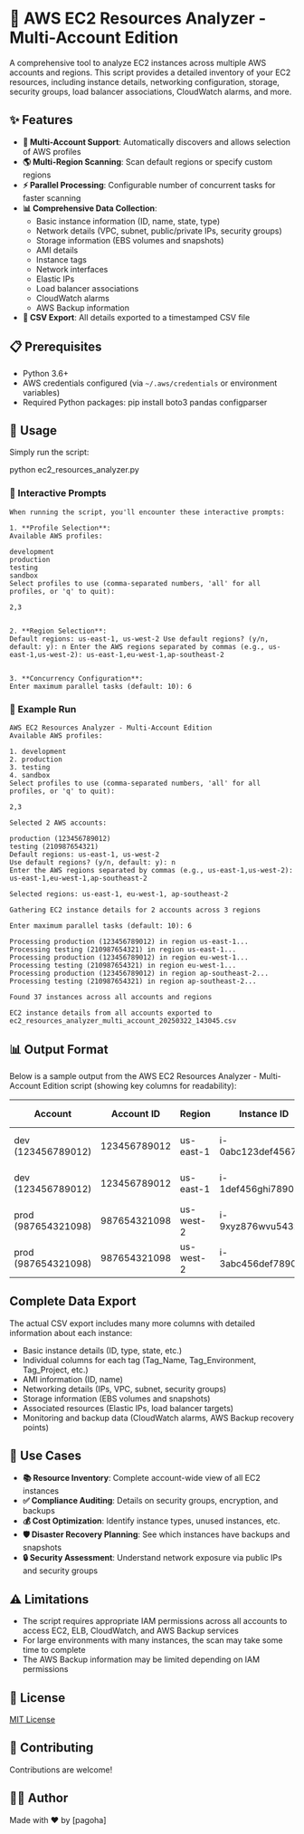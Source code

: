 # 🚀 AWS EC2 Resources Analyzer - Multi-Account Edition

A comprehensive tool to analyze EC2 instances across multiple AWS accounts and regions. This script provides a detailed inventory of your EC2 resources, including instance details, networking configuration, storage, security groups, load balancer associations, CloudWatch alarms, and more.

## ✨ Features

- **🔄 Multi-Account Support**: Automatically discovers and allows selection of AWS profiles
- **🌎 Multi-Region Scanning**: Scan default regions or specify custom regions
- **⚡ Parallel Processing**: Configurable number of concurrent tasks for faster scanning
- **📊 Comprehensive Data Collection**:
  - Basic instance information (ID, name, state, type)
  - Network details (VPC, subnet, public/private IPs, security groups)
  - Storage information (EBS volumes and snapshots)
  - AMI details
  - Instance tags
  - Network interfaces
  - Elastic IPs
  - Load balancer associations
  - CloudWatch alarms
  - AWS Backup information
- **📁 CSV Export**: All details exported to a timestamped CSV file

## 📋 Prerequisites

- Python 3.6+
- AWS credentials configured (via `~/.aws/credentials` or environment variables)
- Required Python packages:
pip install boto3 pandas configparser


## 🔧 Usage

Simply run the script:

python ec2_resources_analyzer.py


### 💬 Interactive Prompts
```
When running the script, you'll encounter these interactive prompts:

1. **Profile Selection**:
Available AWS profiles:

development
production
testing
sandbox
Select profiles to use (comma-separated numbers, 'all' for all profiles, or 'q' to quit):

2,3


2. **Region Selection**:
Default regions: us-east-1, us-west-2 Use default regions? (y/n, default: y): n Enter the AWS regions separated by commas (e.g., us-east-1,us-west-2): us-east-1,eu-west-1,ap-southeast-2


3. **Concurrency Configuration**:
Enter maximum parallel tasks (default: 10): 6
```

### 📝 Example Run
```
AWS EC2 Resources Analyzer - Multi-Account Edition
Available AWS profiles:

1. development
2. production
3. testing
4. sandbox
Select profiles to use (comma-separated numbers, 'all' for all profiles, or 'q' to quit):

2,3

Selected 2 AWS accounts:

production (123456789012)
testing (210987654321)
Default regions: us-east-1, us-west-2
Use default regions? (y/n, default: y): n
Enter the AWS regions separated by commas (e.g., us-east-1,us-west-2): us-east-1,eu-west-1,ap-southeast-2

Selected regions: us-east-1, eu-west-1, ap-southeast-2

Gathering EC2 instance details for 2 accounts across 3 regions

Enter maximum parallel tasks (default: 10): 6

Processing production (123456789012) in region us-east-1...
Processing testing (210987654321) in region us-east-1...
Processing production (123456789012) in region eu-west-1...
Processing testing (210987654321) in region eu-west-1...
Processing production (123456789012) in region ap-southeast-2...
Processing testing (210987654321) in region ap-southeast-2...

Found 37 instances across all accounts and regions

EC2 instance details from all accounts exported to ec2_resources_analyzer_multi_account_20250322_143045.csv
```

## 📊 Output Format

Below is a sample output from the AWS EC2 Resources Analyzer - Multi-Account Edition script (showing key columns for readability):

| Account | Account ID | Region | Instance ID | Name | State | Instance Type | Tag_Environment | Tag_Owner | Tag_Project |
|---------|------------|--------|------------|------|-------|---------------|----------------|-----------|------------|
| dev (123456789012) | 123456789012 | us-east-1 | i-0abc123def456789 | web-server-01 | running | t3.medium | production | devops-team | website |
| dev (123456789012) | 123456789012 | us-east-1 | i-1def456ghi789012 | db-server-01 | running | r5.large | production | db-team | database |
| prod (987654321098) | 987654321098 | us-west-2 | i-9xyz876wvu54321 | api-server-03 | stopped | c5.xlarge | staging | dev-team | api |
| prod (987654321098) | 987654321098 | us-west-2 | i-3abc456def789012 | cache-01 | running | r6g.xlarge | production | infra-team | cache |

## Complete Data Export

The actual CSV export includes many more columns with detailed information about each instance:

- Basic instance details (ID, type, state, etc.)
- Individual columns for each tag (Tag_Name, Tag_Environment, Tag_Project, etc.)
- AMI information (ID, name)
- Networking details (IPs, VPC, subnet, security groups)
- Storage information (EBS volumes and snapshots)
- Associated resources (Elastic IPs, load balancer targets)
- Monitoring and backup data (CloudWatch alarms, AWS Backup recovery points)

## 🎯 Use Cases

- **📚 Resource Inventory**: Complete account-wide view of all EC2 instances
- **✅ Compliance Auditing**: Details on security groups, encryption, and backups
- **💰 Cost Optimization**: Identify instance types, unused instances, etc.
- **🛡️ Disaster Recovery Planning**: See which instances have backups and snapshots
- **🔒 Security Assessment**: Understand network exposure via public IPs and security groups

## ⚠️ Limitations

- The script requires appropriate IAM permissions across all accounts to access EC2, ELB, CloudWatch, and AWS Backup services
- For large environments with many instances, the scan may take some time to complete
- The AWS Backup information may be limited depending on IAM permissions

## 📄 License

[MIT License](LICENSE)

## 👥 Contributing

Contributions are welcome!

## 👨‍💻 Author

Made with ❤️ by [pagoha]
